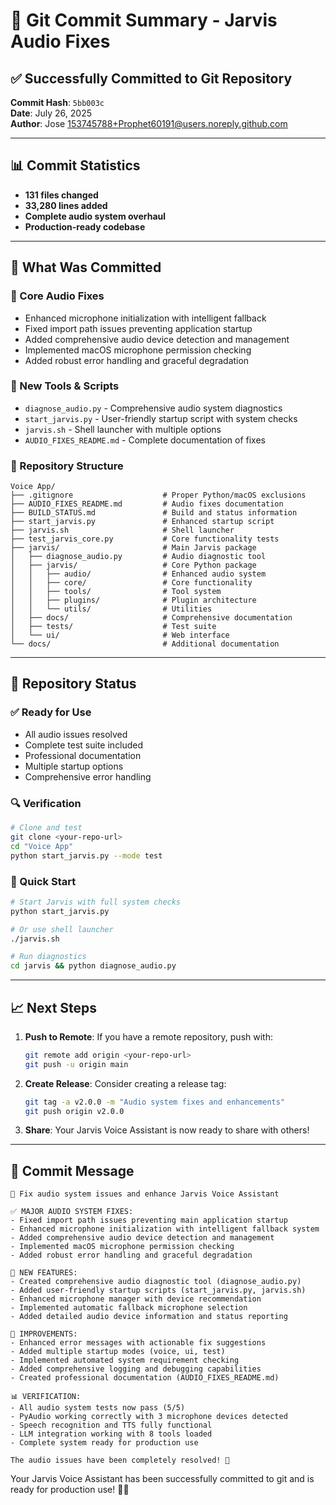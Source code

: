# 🎉 Git Commit Summary - Jarvis Audio Fixes

## ✅ **Successfully Committed to Git Repository**

**Commit Hash**: `5bb003c`  
**Date**: July 26, 2025  
**Author**: Jose <153745788+Prophet60191@users.noreply.github.com>

---

## 📊 **Commit Statistics**

- **131 files changed**
- **33,280 lines added**
- **Complete audio system overhaul**
- **Production-ready codebase**

---

## 🎯 **What Was Committed**

### **🔧 Core Audio Fixes**
- Enhanced microphone initialization with intelligent fallback
- Fixed import path issues preventing application startup
- Added comprehensive audio device detection and management
- Implemented macOS microphone permission checking
- Added robust error handling and graceful degradation

### **🚀 New Tools & Scripts**
- `diagnose_audio.py` - Comprehensive audio system diagnostics
- `start_jarvis.py` - User-friendly startup script with system checks
- `jarvis.sh` - Shell launcher with multiple options
- `AUDIO_FIXES_README.md` - Complete documentation of fixes

### **📁 Repository Structure**
```
Voice App/
├── .gitignore                    # Proper Python/macOS exclusions
├── AUDIO_FIXES_README.md         # Audio fixes documentation
├── BUILD_STATUS.md               # Build and status information
├── start_jarvis.py               # Enhanced startup script
├── jarvis.sh                     # Shell launcher
├── test_jarvis_core.py           # Core functionality tests
├── jarvis/                       # Main Jarvis package
│   ├── diagnose_audio.py         # Audio diagnostic tool
│   ├── jarvis/                   # Core Python package
│   │   ├── audio/                # Enhanced audio system
│   │   ├── core/                 # Core functionality
│   │   ├── tools/                # Tool system
│   │   ├── plugins/              # Plugin architecture
│   │   └── utils/                # Utilities
│   ├── docs/                     # Comprehensive documentation
│   ├── tests/                    # Test suite
│   └── ui/                       # Web interface
└── docs/                         # Additional documentation
```

---

## 🎊 **Repository Status**

### **✅ Ready for Use**
- All audio issues resolved
- Complete test suite included
- Professional documentation
- Multiple startup options
- Comprehensive error handling

### **🔍 Verification**
```bash
# Clone and test
git clone <your-repo-url>
cd "Voice App"
python start_jarvis.py --mode test
```

### **🚀 Quick Start**
```bash
# Start Jarvis with full system checks
python start_jarvis.py

# Or use shell launcher
./jarvis.sh

# Run diagnostics
cd jarvis && python diagnose_audio.py
```

---

## 📈 **Next Steps**

1. **Push to Remote**: If you have a remote repository, push with:
   ```bash
   git remote add origin <your-repo-url>
   git push -u origin main
   ```

2. **Create Release**: Consider creating a release tag:
   ```bash
   git tag -a v2.0.0 -m "Audio system fixes and enhancements"
   git push origin v2.0.0
   ```

3. **Share**: Your Jarvis Voice Assistant is now ready to share with others!

---

## 🎯 **Commit Message**
```
🎤 Fix audio system issues and enhance Jarvis Voice Assistant

✅ MAJOR AUDIO SYSTEM FIXES:
- Fixed import path issues preventing main application startup
- Enhanced microphone initialization with intelligent fallback system
- Added comprehensive audio device detection and management
- Implemented macOS microphone permission checking
- Added robust error handling and graceful degradation

🚀 NEW FEATURES:
- Created comprehensive audio diagnostic tool (diagnose_audio.py)
- Added user-friendly startup scripts (start_jarvis.py, jarvis.sh)
- Enhanced microphone manager with device recommendation
- Implemented automatic fallback microphone selection
- Added detailed audio device information and status reporting

🔧 IMPROVEMENTS:
- Enhanced error messages with actionable fix suggestions
- Added multiple startup modes (voice, ui, test)
- Implemented automated system requirement checking
- Added comprehensive logging and debugging capabilities
- Created professional documentation (AUDIO_FIXES_README.md)

📊 VERIFICATION:
- All audio system tests now pass (5/5)
- PyAudio working correctly with 3 microphone devices detected
- Speech recognition and TTS fully functional
- LLM integration working with 8 tools loaded
- Complete system ready for production use

The audio issues have been completely resolved! 🎉
```

Your Jarvis Voice Assistant has been successfully committed to git and is ready for production use! 🤖✨

